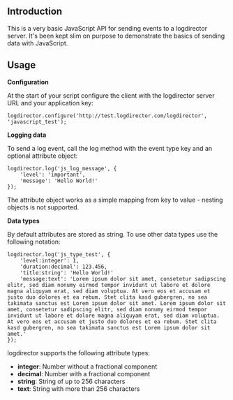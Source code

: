 Introduction
------------

This is a very basic JavaScript API for sending events to a logdirector server. It's been kept slim on purpose to demonstrate the basics of sending data with JavaScript.

Usage
-----

**Configuration**

At the start of your script configure the client with the logdirector server URL and your application key:

    logdirector.configure('http://test.logdirector.com/logdirector', 'javascript_test');

**Logging data**

To send a log event, call the log method with the event type key and an optional attribute object:

    logdirector.log('js_log_message', {
        'level': 'important',
        'message': 'Hello World!'
    });

The attribute object works as a simple mapping from key to value - nesting objects is not supported.

**Data types**

By default attributes are stored as string. To use other data types use the following notation:

    logdirector.log('js_type_test', {
        'level:integer': 1,
        'duration:decimal': 123.456,
        'title:string': 'Hello World!'
        'message:text': 'Lorem ipsum dolor sit amet, consetetur sadipscing elitr, sed diam nonumy eirmod tempor invidunt ut labore et dolore magna aliquyam erat, sed diam voluptua. At vero eos et accusam et justo duo dolores et ea rebum. Stet clita kasd gubergren, no sea takimata sanctus est Lorem ipsum dolor sit amet. Lorem ipsum dolor sit amet, consetetur sadipscing elitr, sed diam nonumy eirmod tempor invidunt ut labore et dolore magna aliquyam erat, sed diam voluptua. At vero eos et accusam et justo duo dolores et ea rebum. Stet clita kasd gubergren, no sea takimata sanctus est Lorem ipsum dolor sit amet.'
    });

logdirector supports the following attribute types:

* **integer**: Number without a fractional component
* **decimal**: Number with a fractional component
* **string**: String of up to 256 characters
* **text**: String with more than 256 characters